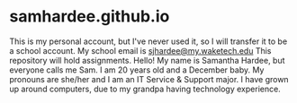 # samhardee.github.io

This is my personal account, but I've never used it, so I will transfer it to be a school account.
My school email is sjhardee@my.waketech.edu
This repository will hold assignments.
Hello! My name is Samantha Hardee, but everyone calls me Sam. I am 20 years old and a December baby. My pronouns are she/her and I am an IT Service & Support major. I have grown up around computers, due to my grandpa having technology experience. 
